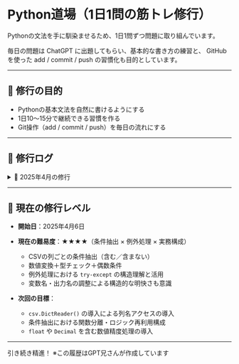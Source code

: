 # Python道場（1日1問の筋トレ修行）

Pythonの文法を手に馴染ませるため、1日1問ずつ問題に取り組んでいます。

毎日の問題は ChatGPT に出題してもらい、基本的な書き方の練習と、
GitHub を使った add / commit / push の習慣化も目的としています。

---

## 🥋 修行の目的

- Pythonの基本文法を自然に書けるようにする
- 1日10〜15分で継続できる習慣を作る
- Git操作（add / commit / push）を毎日の流れにする

---

## 📅 修行ログ

<details>
<summary>📁 2025年4月の修行</summary>

- `2025-04-06.py`：リストから偶数を抽出する関数（内包表記あり）
- `2025-04-07.py`：文字列から母音だけを抽出する関数（`for`文 & `list comprehension`）
- `2025-04-07-2.py`：文字列から母音が出現する**インデックス**のみ抽出（`enumerate()` 入門＆応用）
- `2025-04-08.py`：偶数のみを2倍して返す関数（`for`文＋内包表記の使い分け）
- `2025-04-08-2.py`：文字列から小文字アルファベットのみ抽出（正規表現での処理）
- `2025-04-09.py`：英数字のみを抽出する関数（`.isalnum()`＋`.isascii()` を併用して漢字や記号を除外）
- `2025-04-10.py`：文字列から数字だけを抽出する関数（`.isdigit()`＋`.isascii()`で全角と半角を制御）
- `2025-04-10-2.py`：テキストファイルから「数字だけの行」を抽出する処理（`with open()` によるファイル読み取り・`strip()`活用）
- `2025-04-10-3.py`：テキストファイルの内容を逆順にして別ファイルに書き出す（`readlines()`＋`.reverse()`＋`write()` の基本型）
- `2025-04-11.py`：今日の日付とメッセージを "input.txt" に追記する関数（`datetime.date.today()`＋`write()`＋追記モード `"a"` を活用）
- `2025-04-12.py`：テキストファイル内から特定のキーワードを含む行だけを抽出する関数（`in` 演算子＋`.lower()`で大文字・小文字を無視した検索を実装）
- `2025-04-13.py`：テキストファイルの内容を「行番号付き」で表示する関数（`enumerate()` の `start` パラメータを活用し、表示順を1から開始）
- `2025-04-14.py`："input.txt" から数字だけの行を抽出し、"output.txt" に書き出す関数（`isdigit()` を使った条件フィルタ＋リスト操作＋ファイル出力の基本型を確認）
- `2025-04-15.py`：CSVファイルの各行を行番号付きで表示（`csv.reader()`＋`enumerate(start=1)` による基本の読み取り）
- `2025-04-15-2.py`：CSVファイルから2列目のデータだけを抽出して表示（インデックスアクセス `[1]` による列指定処理）
- `2025/0416-1/2025-04-16-1.py`：CSVファイルから2列目が "Python" の行だけを抽出し、リストとして出力
- `2025/0416-2/2025-04-16-2.py`：抽出した行を新たなCSVファイルに書き出し（`csv.writer()`＋`writerows()`）
- `2025/0416-3/2025-04-16-3.py`：CSVファイルの全行を行番号付きで `log.txt` に記録（`enumerate(..., start=1)`）
  - ※ 実行環境によるカレントディレクトリの違いにより、`__file__` を使ったパス構成方法を習得
  - ※ `os.path.dirname(__file__)` を重ねて階層をさかのぼる応用パターンも確認
- `2025/0418/2025-04-18-1.py`：
  - 2列目に "Python" を含む行のみ抽出し、`log.txt` に出力（部分一致 + 大文字小文字無視）
  - 内包表記による一行出力表現も試行
  - `",".join(row)` vs `str(row)` の出力フォーマットの違いを確認
- `2025/0418/2025-04-18-2.py`：
  - "Python" を含む行だけを `filtered.csv` に出力し、同時に件数を `log.txt` に記録
  - 処理ステップを明確に分けて記述（読み込み → 抽出 → 書き出し → ログ）
  - 行数カウント処理（`match_rows_count`）と、内包表記による `len()` 利用パターンの違いを体感
  - 書き方の構造改善（フィルタ結果のリスト化 → 使い回し可能な形）について考察
- `2025/0419/2025-04-19.py`：
  - `file1.csv` と `file2.csv` を読み込み、内容を1つのファイルに統合（`merged.csv`）
  - `csv.reader()` でリスト化した2ファイルの内容を `list_f1 + list_f2` で結合
  - `csv.writer().writerows()` による一括書き出し構成を採用
  - 複数ファイルの読み→統合→書き出しの流れを正確に整理・実装

- 🌱 修行中に遭遇した「`writerow` を `writerrow` と書いてしまう」タイプミスを自己発見・自己修正
  - この気づきから `writerow()` vs `writerows()` の違いと用途も再確認
  - 打鍵ミスに気づく観察力とリカバリー力の重要性を実感
- `2025/0420/2025-04-20.py`：
  - `"sample.csv"` から「2列目に 'Python' を含む行」だけを抽出し、"filtered.csv" に出力
  - 書き込みモード（"追記" or "上書き"）を `input()` で選択可能にするインタラクション実装
  - `"python" in row[1].lower()` による部分一致＆大小文字無視の柔軟なフィルタ判定
  - 書き込み方法や出力構成の見直しを通して、より実践的なフロー設計に対する理解が深まる
  - 入力バリデーション（`y/n`判定）やエラー防止のフロー順設計にも気づきあり
- `2025/0421/task20250421-2.py`：
  - `sample.csv` の中から「2列目に 'Python' を含む行」を抽出（大文字小文字無視）
  - 抽出された行を `filtered.csv` に書き出し（`csv.writer().writerows()` を使用）
  - 抽出件数を `log.txt` に "抽出件数：X件" という形式で記録
  - 書き出し形式や出力数の確認を通じて、ファイル構造の正確さを意識した構え

- ☑ 実行ファイル・入力CSV・出力ログすべてが整っており、実務に耐える一連の流れを自力で完成
- ☑ コードの整形・責務の分離・エラーへの気づき・自己修正も含め、道場流“型”の真髄を実践
- `2025/0422/task0422.py`：
  - `sample.csv` の中から「1列目に 'A' を含む行」を抽出し、`filtered.csv` に書き出し
  - 大文字小文字を区別せず部分一致でのフィルタ処理（`"A" in row[0].upper()`）
  - `writer.writerows()` によるCSV形式での出力処理を採用

- `2025/0422/task0422-2.py`：
  - `sample.csv` の中から「3列目が5より大きい」行のみ抽出し、`filtered.csv` に書き出し
  - `int(row[2]) > 5` での数値判定＋`try-except` による変換失敗時の安全対策
  - 正常終了時の `print("filter completed!")` を導入し、処理完了の明示も実施
- `2025/0423/task0423.py`：
  - `sample.csv` の中から「2列目に 'Java' を含まない行」だけを抽出し、`filtered.csv` に書き出し
  - 判定は `row[1].lower()` を使い小文字で統一、部分一致の否定に `not in` を使用
  - 命名の見直し (`filtered_path` → `filtered_csv_path`) によって構造的な可読性も向上

- `2025/0423/task0423-2.py`：
  - `sample.csv` の中から「3列目が整数でかつ偶数」である行のみ抽出して書き出し
  - `int()` による数値化に対して `try-except` を組み込み、文字列や小数をエラーとして回避
  - `isinstance(num, int)` による型の安全確認も導入し、より堅牢な条件構文を構築
  - `print(e)` で例外内容も明示し、ログ出力的にも活用可能な仕上がりに
</details>

---

## 🧗 現在の修行レベル

- **開始日**：2025年4月6日
- **現在の難易度**：★★★★（条件抽出 × 例外処理 × 実務構成）
  - CSVの列ごとの条件抽出（含む／含まない）
  - 数値変換＋型チェック＋偶数条件
  - 例外処理における `try-except` の構造理解と活用
  - 変数名・出力名の調整による構造的な明快さも意識

- **次回の目標**：
  - `csv.DictReader()` の導入による列名アクセスの導入
  - 条件抽出における関数分離・ロジック再利用構成
  - `float` や `Decimal` を含む数値精度処理の導入

---

引き続き精進！
※この履歴はGPT兄さんが作成しています
